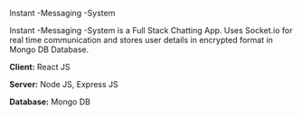 Instant -Messaging -System

Instant -Messaging -System is a Full Stack Chatting App.
Uses Socket.io for real time communication and stores user details in encrypted format in Mongo DB Database.


**Client:** React JS

**Server:** Node JS, Express JS

**Database:** Mongo DB
  






